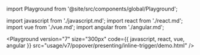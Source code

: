 import Playground from '@site/src/components/global/Playground';

import javascript from './javascript.md';
import react from './react.md';
import vue from './vue.md';
import angular from './angular.md';

<Playground
  version="7"
  size="300px"
  code={{ javascript, react, vue, angular }}
  src="usage/v7/popover/presenting/inline-trigger/demo.html"
/>
